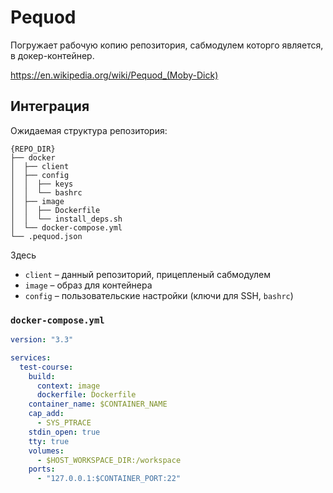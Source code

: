# Pequod

Погружает рабочую копию репозитория, сабмодулем которго является, в докер-контейнер.

https://en.wikipedia.org/wiki/Pequod_(Moby-Dick)

## Интеграция

Ожидаемая структура репозитория:

```
{REPO_DIR}
├── docker
│  ├── client
│  ├── config
│  │  ├── keys
│  │  └── bashrc
│  ├── image
│  │  ├── Dockerfile
│  │  └── install_deps.sh
│  └── docker-compose.yml
└── .pequod.json
```

Здесь
- `client` – данный репозиторий, прицепленый сабмодулем
- `image` – образ для контейнера
- `config` – пользовательские настройки (ключи для SSH, `bashrc`)

### `docker-compose.yml`

```yaml
version: "3.3"

services:
  test-course:
    build:
      context: image
      dockerfile: Dockerfile
    container_name: $CONTAINER_NAME
    cap_add:
      - SYS_PTRACE
    stdin_open: true
    tty: true
    volumes:
      - $HOST_WORKSPACE_DIR:/workspace
    ports:
      - "127.0.0.1:$CONTAINER_PORT:22"
```

